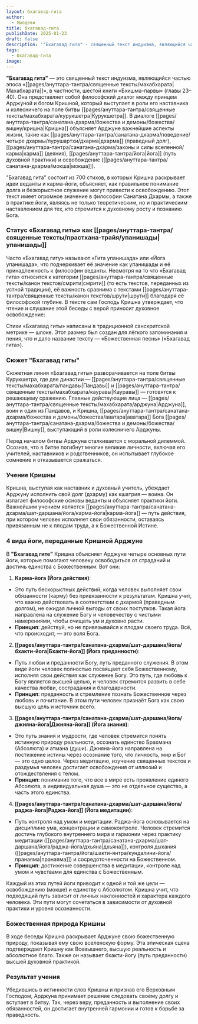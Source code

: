 ```yaml
---
layout: бхагавад-гита
author:
  - Яшодеви
title: бхагавад-гита
publishDate: 2025-01-23
draft: false
description: '"Бхагавад гита" - священный текст индуизма, являющийся частью эпоса «Махабхарата», в частности, шестой книги «Бхишма-парвы» (главы 23–40). Она представляет собой философский диалог между принцем Арджуной и богом Кришной, который выступает в роли его наставника и колесничего на поле битвы Курукшетра. В диалоге Кришна объясняет Арджуне важнейшие аспекты жизни, такие как дхарма (праведный долг), карма (деяния), йога (путь духовной практики) и освобождение (мокша).'
tags:
  - бхагавад-гита
image:
---
```

**"Бхагавад гита"** — это священный текст индуизма, являющийся частью эпоса «[[pages/ануттара-тантра/священные тексты/махабхарата|Махабхарата]]», в частности, шестой книги «Бхишма-парвы» (главы 23–40). Она представляет собой философский диалог между принцем Арджуной и богом Кришной, который выступает в роли его наставника и колесничего на поле битвы [[pages/ануттара-тантра/священные тексты/махабхарата/курукшетра|Курукшетра]]. В диалоге [[pages/ануттара-тантра/санатана-дхарма/божества и демоны/божества/вишну/кришна|Кришна]] объясняет Арджуне важнейшие аспекты жизни, такие как [[pages/ануттара-тантра/санатана-дхарма/поведение/четыре дхармы/пурушартхи/дхарма|дхарма]] (праведный долг), [[pages/ануттара-тантра/санатана-дхарма/законы и силы вселенной/карма|карма]] (деяния), [[pages/ануттара-тантра/йога|йога]] (путь духовной практики) и освобождение ([[pages/ануттара-тантра/санатана-дхарма/мокша|мокша]]).

"Бхагавад гита" состоит из 700 стихов, в которых Кришна раскрывает идеи веданты и карма-йоги, объясняет, как правильное понимание долга и безкорыстное служение могут привести к освобождению. Этот текст имеет огромное значение в философии Санатана Дхармы, а также в практике йоги, являясь не только теоретическим, но и практическим наставлением для тех, кто стремится к духовному росту и познанию Бога.

### Статус «Бхагавад гиты» как [[pages/ануттара-тантра/священные тексты/прастхана-трайя/упанишады|упанишады]]
Часто «Бхагавад гиту» называют «Гита упанишада» или «Йога упанишада», что подчеркивает её значение как упанишады и её принадлежность к философии веданты. Несмотря на то что «Бхагавад гита» относится к категории [[pages/ануттара-тантра/священные тексты/канон текстов/смрити|смрити]] (то есть текстов, переданных из устной традиции), её важность сравнима с текстами [[pages/ануттара-тантра/священные тексты/канон текстов/шрути|шрути]] благодаря её философской глубине. В тексте сам Господь Кришна утверждает, что чтение и слушание этой беседы с верой приносит духовное освобождение:

Стихи «Бхагавад гиты» написаны в традиционной санскритской метрике — шлоке. Этот размер был создан для лёгкого запоминания и пения, что и дало название тексту — «Божественная песнь» («Бхагавад гита»).

### Сюжет "Бхагавад гиты"

Сюжетная линия «Бхагавад гиты» разворачивается на поле битвы Курукшетра, где две династии — [[pages/ануттара-тантра/священные тексты/махабхарата/пандавы|Пандавы]] и [[pages/ануттара-тантра/священные тексты/махабхарата/кауравы|Кауравы]] — готовятся к решающему сражению. Главные действующие лица — [[pages/ануттара-тантра/священные тексты/махабхарата/арджуна|Арджуна]], воин и один из Пандавов, и Кришна, [[pages/ануттара-тантра/санатана-дхарма/божества и демоны/божества/аватара|аватара]] Бога [[pages/ануттара-тантра/санатана-дхарма/божества и демоны/божества/вишну|Вишну]], выступающий в роли колесничего Арджуны.

Перед началом битвы Арджуна сталкивается с моральной дилеммой. Осознав, что в битве погибнут многие великие личности, включая его учителей, наставников и родственников, он испытывает глубокое сомнение и отказывается сражаться.

### Учение Кришны

Кришна, выступая как наставник и духовный учитель, убеждает Арджуну исполнить свой долг (дхарму) как кшатрия — воина. Он излагает философские основы веданты и объясняет практики йоги. Важнейшим учением является [[pages/ануттара-тантра/санатана-дхарма/шат-даршана/йога/карма-йога|карма-йога]] — путь действия, при котором человек исполняет свои обязанности, оставаясь привязанным не к плодам труда, а к Божественной Истине.

### 4 вида йоги, переданные Кришной Арджуне

В **"Бхагавад гите"** Кришна объясняет Арджуне четыре основных пути йоги, которые помогают человеку освободиться от страданий и достичь единства с Божественным. Вот они:

1. **Карма-йога (Йога действия)**:
- Это путь бескорыстных действий, когда человек выполняет свои обязанности (карму) без привязанности к результатам. Кришна учит, что важно действовать в соответствии с дхармой (праведным долгом), не ожидая личной выгоды от своих поступков. Такая йога направлена на служение Богу и человечеству с чистыми намерениями, чтобы очищать ум и духовно расти.
- **Принцип**: действуй, но не привязывайся к плодам своего труда. Всё, что происходит, — это воля Бога.

2. **[[pages/ануттара-тантра/санатана-дхарма/шат-даршана/йога/бхакти-йога|Бхакти-йога]] (Йога преданности)**:
- Путь любви и преданности Богу, путь преданного служения. В этом виде йоги человек полностью посвящает себя Божественному, исполняя свои действия как служение Богу. Это путь, где любовь к Богу является высшей целью, и человек стремится развить в себе качества любви, сострадания и благодарности.
- **Принцип**: преданность и стремление познать Божественное через любовь и почитание. В этом пути человек признаёт Бога как свою высшую цель и источник всего.

3. **[[pages/ануттара-тантра/санатана-дхарма/шат-даршана/йога/джняна-йога|Джняна-йога]] (Йога знания)**:
- Это путь знания и мудрости, где человек стремится понять истинную природу реальности, осознать единство Брахмана (Абсолюта) и атмана (души). Джняна-йога направлена на постижение истины через осознание того, что личность, мир и Бог — это одно целое. Через медитацию, изучение священных текстов и раздумья человек достигает освобождения от иллюзий и отождествления с телом.
- **Принцип**: понимание того, что все в мире есть проявление  единого Абсолюта, а индивидуальная душа — это не отдельное существо, а часть этого единства.

4. **[[pages/ануттара-тантра/санатана-дхарма/шат-даршана/йога/раджа-йога|Раджа-йога]] (Йога медитации)**:
- Путь контроля над умом и медитации. Раджа-йога основывается на дисциплине ума, концентрации и самоконтроле. Человек стремится достичь глубокого внутреннего мира и гармонии через практику медитации ([[pages/ануттара-тантра/санатана-дхарма/шат-даршана/йога/раджа-йога/дхьяна|дхьяна]]), контроля дыхания ([[pages/ануттара-тантра/йога/шакти-янтра/кундалини-йога/пранаяма|пранаяма]]) и сосредоточенности на Божественном.
- **Принцип**: достижение совершенства в медитации, контроле  над умом и чувствами для единства с Божественным.

Каждый из этих путей йоги приводит к одной и той же цели — освобождению (мокше) и единству с Абсолютом. Кришна учит, что подходящий путь зависит от личных наклонностей и характера каждого человека. Эти пути могут сочетаться в зависимости от духовной практики и уровня осознанности.


### Божественная природа Кришны

В ходе беседы Кришна раскрывает Арджуне свою божественную природу, показывая ему свою вселенскую форму. Эта эпическая сцена подтверждает Кришну как Всевышнего, высшую реальность и абсолютное благо. Также он называет бхакти-йогу (путь преданности) высшей духовной практикой.

### Результат учения

Убедившись в истинности слов Кришны и признав его Верховным Господом, Арджуна принимает решение следовать своему долгу и вступает в битву. Так, через веру, преданность и выполнение своих обязанностей, он достигает внутренней гармонии и готов к борьбе за праведность.